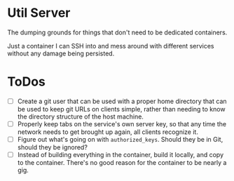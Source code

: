 # Util Server

The dumping grounds for things that don't need to be dedicated containers.

Just a container I can SSH into and mess around with different services without any damage being persisted.

# ToDos

- [ ] Create a git user that can be used with a proper home directory that can be used to keep git URLs on clients simple, rather than needing to know the directory structure of the host machine.
- [ ] Properly keep tabs on the service's own server key, so that any time the network needs to get brought up again, all clients recognize it.
- [ ] Figure out what's going on with `authorized_keys`. Should they be in Git, should they be ignored?
- [ ] Instead of building everything in the container, build it locally, and copy to the container. There's no good reason for the container to be nearly a gig.
